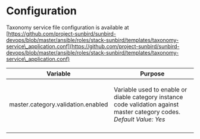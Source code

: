 # Configuration

Taxonomy service file configuration is available at [https://github.com/project-sunbird/sunbird-devops/blob/master/ansible/roles/stack-sunbird/templates/taxonomy-service\_application.conf](https://github.com/project-sunbird/sunbird-devops/blob/master/ansible/roles/stack-sunbird/templates/taxonomy-service\_application.conf)

| Variable                           | Purpose                                                                                                                                  |
| ---------------------------------- | ---------------------------------------------------------------------------------------------------------------------------------------- |
| master.category.validation.enabled | <p>Variable used to enable or diable category instance code validation against master category codes.<br><em>Default Value: Yes</em></p> |
|                                    |                                                                                                                                          |
